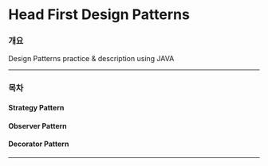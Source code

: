 # Head First Design Patterns
### 개요
Design Patterns practice & description using JAVA 
***
### 목차
#### Strategy Pattern
#### Observer Pattern
#### Decorator Pattern
***
